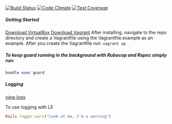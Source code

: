[![Build Status](https://magnum.travis-ci.com/excellaco/open-cabinet.svg?token=ztW2D3QGwNvKdJWTdpNu)](https://magnum.travis-ci.com/excellaco/open-cabinet)
[![Code Climate](https://codeclimate.com/repos/5582a4ef695680215a031469/badges/876970494b7eba49266f/gpa.svg)](https://codeclimate.com/repos/5582a4ef695680215a031469/feed)
[![Test Coverage](https://codeclimate.com/repos/5582a4ef695680215a031469/badges/876970494b7eba49266f/coverage.svg)](https://codeclimate.com/repos/5582a4ef695680215a031469/coverage) 

##### Getting Started
[Download VirtualBox](https://www.virtualbox.org/wiki/Downloads)
[Download Vagrant](http://www.vagrantup.com/downloads)
After installing, navigate to the repo directory and create a Vagrantfile using the Vagrantfile.example as an example.
After you create the Vagrantfile run:
```vagrant up```

##### To keep guard running in the background with Rubocop and Rspec simply run:
```ruby
bundle exec guard
```

##### Logging
[view logs](https://logentries.com/app/cacec443#id=9c562ff3-3cee-4162-a461-2fb7b3270b74&r=d&s=log_sets)

To use logging with LE 
```ruby
Rails.logger.warn("Look at me, I'm a warning")
```

